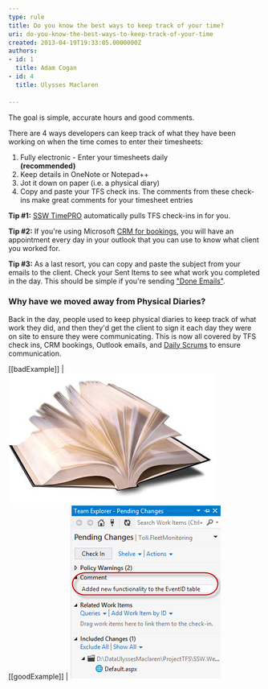 ```yaml
---
type: rule
title: Do you know the best ways to keep track of your time?
uri: do-you-know-the-best-ways-to-keep-track-of-your-time
created: 2013-04-19T19:33:05.0000000Z
authors:
- id: 1
  title: Adam Cogan
- id: 4
  title: Ulysses Maclaren

---
```


The goal is simple, accurate hours and good comments.

There are 4 ways developers can keep track of what they have been working on when the time comes to enter their timesheets:
 
1. Fully electronic - Enter your timesheets daily <br>       **(recommended)**
2. Keep details in OneNote or Notepad++
3. Jot it down on paper (i.e. a physical diary)
4. Copy and paste your TFS check ins. The comments from these check-ins make great comments for your timesheet entries


**Tip #1:** [SSW TimePRO](http://www.ssw.com.au/ssw/TimePRONET/) automatically pulls TFS check-ins in for you.

**Tip #2:**  If you're using Microsoft     [CRM for bookings](/scheduling-do-you-know-how-to-book-developers-for-a-project), you will have an appointment every day in your outlook that you can use to know what client you worked for.

**Tip #3:**  As a last resort, you can copy and paste the subject from your emails to the client. Check your Sent Items to see what work you completed in the day. This should be simple if you're sending     ["Done Emails"](/dones-do-you-include-useful-details-in-your-done-email).

### Why have we moved away from Physical Diaries?

Back in the day, people used to keep physical diaries to keep track of what work they did, and then they'd get the client to sign it each day they were on site to ensure they were communicating. This is now all covered by TFS check ins, CRM bookings, Outlook emails, and     [Daily Scrums](/methodology-do-you-do-daily-scrums-%28aka-stand-up-meetings%29) to ensure communication.

[[badExample]]
| ![Physical Diaries are no longer needed](diary.jpg)
[[goodExample]]
| ![TFS Check in comments are a very accurate recording of what work was done](TFS-comments.png)
